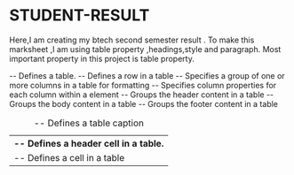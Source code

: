 # STUDENT-RESULT
Here,I am creating my btech second semester result .
To make this marksheet ,I am using table property ,headings,style and paragraph.
Most important property in this project is table property.


</p><table> --	Defines a table.
<th> -- Defines a header cell in a table.
<tr> --	Defines a row in a table
<td> --	Defines a cell in a table
<caption> --	Defines a table caption
<colgroup> -- Specifies a group of one or more columns in a table for formatting
<col>	-- Specifies column properties for each column within a <colgroup> element
<thead> --	Groups the header content in a table
<tbody>	-- Groups the body content in a table
<tfoot> --	Groups the footer content in a table
  
